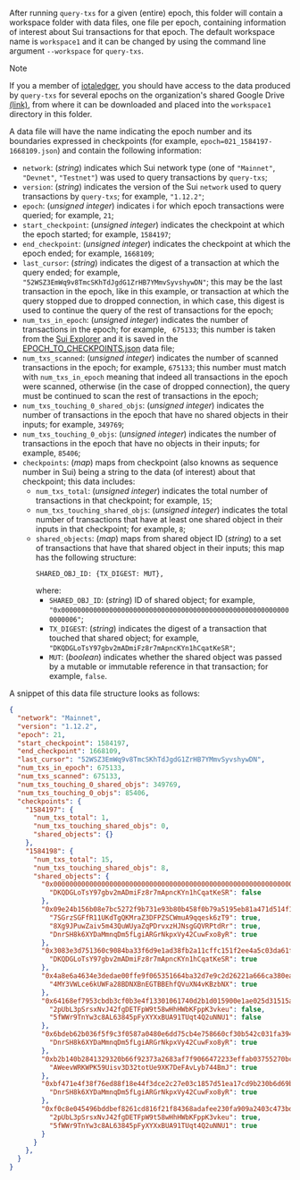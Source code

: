 After running `query-txs` for a given (entire) epoch, this folder will contain 
a workspace folder with data files, one file per epoch, containing information 
of interest about Sui transactions for that epoch. The default workspace name 
is `workspace1` and it can be changed by using the command line argument 
`--workspace` for `query-txs`.

> [!NOTE]
> If you a member of [iotaledger](
> https://github.com/iotaledger?view_as=public), you should have access to the 
> data produced by `query-txs` for several epochs on the organization's shared 
> Google Drive [(link)](
> https://drive.google.com/drive/folders/12c8A6cLCQCqKLvCPSDLeuPcb2LC-35FT), 
> from where it can be downloaded and placed into the `workspace1` directory 
> in this folder.

A data file will have the name indicating the epoch number and its boundaries 
expressed in checkpoints (for example, `epoch=021_1584197-1668109.json`) and 
contain the following information:
- `network`: (*string*) indicates which Sui network type (one of `"Mainnet"`, 
`"Devnet"`, `"Testnet"`) was used to query transactions by `query-txs`;
- `version`: (*string*) indicates the version of the Sui `network` used to 
query transactions by `query-txs`; for example, `"1.12.2"`;
- `epoch`: (*unsigned integer*) indicates i for which epoch transactions were 
queried; for example, `21`;
- `start_checkpoint`: (*unsigned integer*) indicates the checkpoint at which 
the epoch started; for example, `1584197`;
- `end_checkpoint`: (*unsigned integer*) indicates the checkpoint at which the 
epoch ended; for example, `1668109`;
- `last_cursor`: (*string*) indicates the digest of a transaction at which the 
query ended; for example, `"52WSZ3EmWq9v8TmcSKhTdJgdG1ZrHB7YMmvSyvshywDN"`; 
this may be the last transaction in the epoch, like in this example, or 
transaction at which the query stopped due to dropped connection, in which 
case, this digest is used to continue the query of the rest of transactions 
for the epoch;
- `num_txs_in_epoch`: (*unsigned integer*) indicates the number of 
transactions in the epoch; for example, ` 675133`; this number is taken from 
the [Sui Explorer](https://suivision.xyz/) and it is saved in the 
[EPOCH_TO_CHECKPOINTS.json](../results/EPOCH_TO_CHECKPOINTS.json) data file;
- `num_txs_scanned`: (*unsigned integer*) indicates the number of scanned 
transactions in the epoch; for example, `675133`; this number must match with 
`num_txs_in_epoch` meaning that indeed all transactions in the epoch were 
scanned, otherwise (in the case of dropped connection), the query must be 
continued to scan the rest of transactions in the epoch;
- `num_txs_touching_0_shared_objs`: (*unsigned integer*) indicates the number 
of transactions in the epoch that have no shared objects in their inputs; 
for example, `349769`;
- `num_txs_touching_0_objs`: (*unsigned integer*) indicates the number of 
transactions in the epoch that have no objects in their inputs; 
for example, `85406`;
- `checkpoints`: (*map*) maps from checkpoint (also knowns as sequence number 
in Sui) being a string to the data (of interest) about that checkpoint; this 
data includes:
  - `num_txs_total`: (*unsigned integer*) indicates the total number of 
  transactions in that checkpoint; for example, `15`;
  - `num_txs_touching_shared_objs`: (*unsigned integer*) indicates the total 
  number of transactions that have at least one shared object in their inputs 
  in that checkpoint; for example, `8`;
  - `shared_objects`: (*map*) maps from shared object ID (*string*) to a set 
  of transactions that have that shared object in their inputs; this map has
  the following structure:
    ```
    SHARED_OBJ_ID: {TX_DIGEST: MUT},
    ```
    where:
    - `SHARED_OBJ_ID`: (*string*) ID of shared object; for example,
    `"0x0000000000000000000000000000000000000000000000000000000000000006"`;
    - `TX_DIGEST`: (*string*) indicates the digest of a transaction that
    touched that shared object; for example, 
    `"DKQDGLoTsY97gbv2mADmiFz8r7mApncKYn1hCqatKeSR"`;
    - `MUT`: (*boolean*) indicates whether the shared object was passed by 
    a mutable or immutable reference in that transaction; for example,
    `false`.

A snippet of this data file structure looks as follows:
```json
{
  "network": "Mainnet",
  "version": "1.12.2",
  "epoch": 21,
  "start_checkpoint": 1584197,
  "end_checkpoint": 1668109,
  "last_cursor": "52WSZ3EmWq9v8TmcSKhTdJgdG1ZrHB7YMmvSyvshywDN",
  "num_txs_in_epoch": 675133,
  "num_txs_scanned": 675133,
  "num_txs_touching_0_shared_objs": 349769,
  "num_txs_touching_0_objs": 85406,
  "checkpoints": {
    "1584197": {
      "num_txs_total": 1,
      "num_txs_touching_shared_objs": 0,
      "shared_objects": {}
    },
    "1584198": {
      "num_txs_total": 15,
      "num_txs_touching_shared_objs": 8,
      "shared_objects": {
        "0x0000000000000000000000000000000000000000000000000000000000000006": {
          "DKQDGLoTsY97gbv2mADmiFz8r7mApncKYn1hCqatKeSR": false
        },
        "0x09e24b156b08e7bc5272f9b731e93b80b458f0b79a5195eb81a471d514f1b1b8": {
          "7SGrzSGFfR11UKdTgQKMraZ3DFPZSCWmuA9qqesk6zT9": true,
          "8Xg9JPuwZaiv5m43QuWUyaZqPDrvxzHJNsgGQVRPtdRr": true,
          "DnrSH8k6XYDaMmnqDm5fLgiARGrNkpxVy42CuwFxo8yR": true
        },
        "0x3083e3d751360c9084ba33f6d9e1ad38fb2a11cffc151f2ee4a5c03da61fb1e2": {
          "DKQDGLoTsY97gbv2mADmiFz8r7mApncKYn1hCqatKeSR": true
        },
        "0x4a8e6a4634e3dedae00ffe9f065351664ba32d7e9c2d26221a666ca380ea68b9": {
          "4MY3VWLce6kUWFa28BDNXBnEGTBBEhfQVuXN4vKBzbNX": true
        },
        "0x64168ef7953cbdb3cf0b3e4f13301061740d2b1d015900e1ae025d31515ad830": {
          "2pUbL3pSrsxNvJ42fgDETFpW9t58wHhHWbKFppK3vkeu": false,
          "5fWWr9TnYw3c8AL63845pFyXYXxBUA91TUqt4Q2uNNU1": false
        },
        "0x6bdeb62b036f5f9c3f0587a0480e6dd75cb4e758660cf30b542c031fa394bb83": {
          "DnrSH8k6XYDaMmnqDm5fLgiARGrNkpxVy42CuwFxo8yR": true
        },
        "0xb2b140b2841329320b66f92373a2683af7f9066472233effab03755270bcf65f": {
          "AWeevWRKWPK59Uisv3D32totUe9XK7DeFAvLyb744BmJ": true
        },
        "0xbf471e4f38f76ed88f18e44f3dce2c27e03c1857d51ea17cd9b230b6d69b4bc1": {
          "DnrSH8k6XYDaMmnqDm5fLgiARGrNkpxVy42CuwFxo8yR": true
        },
        "0xf0c8e045496bddbef8261cd816f21f84368adafee230fa909a2403c473bdbee7": {
          "2pUbL3pSrsxNvJ42fgDETFpW9t58wHhHWbKFppK3vkeu": true,
          "5fWWr9TnYw3c8AL63845pFyXYXxBUA91TUqt4Q2uNNU1": true
        }
      }
    },
  }
}
```
